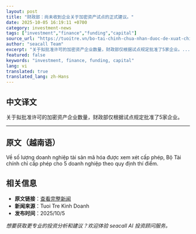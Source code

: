 ```yaml
---
layout: post
title: "财政部：尚未收到企业关于加密资产试点的正式建议。"
date: 2025-10-05 16:19:11 +0700
category: investment-news
tags: ["investment","finance","funding","capital"]
source_url: "https://tuoitre.vn/bo-tai-chinh-chua-nhan-duoc-de-xuat-chinh-thuc-cua-doanh-nghiep-ve-thi-diem-tai-san-ma-hoa-20251005162818931.htm"
author: "seacall Team"
excerpt: "关于拟批准许可的加密资产企业数量，财政部仅根据试点规定批准了5家企业。..."
featured: false
keywords: "investment, finance, funding, capital"
lang: vi
translated: true
translated_lang: zh-Hans
---
```


## 中文译文

关于拟批准许可的加密资产企业数量，财政部仅根据试点规定批准了5家企业。

---

## 原文（越南语）

Về số lượng doanh nghiệp tài sản mã hóa được xem xét cấp phép, Bộ Tài chính chỉ cấp phép cho 5 doanh nghiệp theo quy định thí điểm.

## 相关信息

- **原文链接**：[查看完整新闻](https://tuoitre.vn/bo-tai-chinh-chua-nhan-duoc-de-xuat-chinh-thuc-cua-doanh-nghiep-ve-thi-diem-tai-san-ma-hoa-20251005162818931.htm)
- **新闻来源**：Tuoi Tre Kinh Doanh
- **发布时间**：2025/10/5

*想要获取更专业的投资分析和建议？欢迎体验 seacall AI 投资顾问服务。*